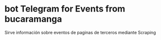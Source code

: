 # bot Telegram for Events from bucaramanga

Sirve información sobre eventos de paginas de terceros mediante Scraping
